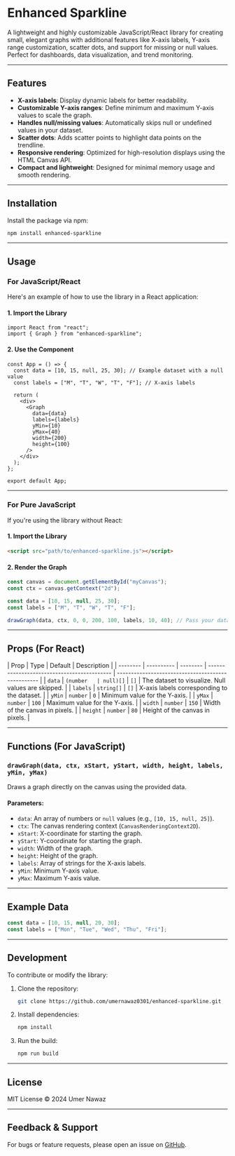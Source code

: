 # Enhanced Sparkline

A lightweight and highly customizable JavaScript/React library for creating small, elegant graphs with additional features like X-axis labels, Y-axis range customization, scatter dots, and support for missing or null values. Perfect for dashboards, data visualization, and trend monitoring.

---

## Features

- **X-axis labels**: Display dynamic labels for better readability.
- **Customizable Y-axis ranges**: Define minimum and maximum Y-axis values to scale the graph.
- **Handles null/missing values**: Automatically skips null or undefined values in your dataset.
- **Scatter dots**: Adds scatter points to highlight data points on the trendline.
- **Responsive rendering**: Optimized for high-resolution displays using the HTML Canvas API.
- **Compact and lightweight**: Designed for minimal memory usage and smooth rendering.

---

## Installation

Install the package via npm:

```bash
npm install enhanced-sparkline
```

---

## Usage

### For JavaScript/React

Here's an example of how to use the library in a React application:

#### **1. Import the Library**

```tsx
import React from "react";
import { Graph } from "enhanced-sparkline";
```

#### **2. Use the Component**

```tsx
const App = () => {
  const data = [10, 15, null, 25, 30]; // Example dataset with a null value
  const labels = ["M", "T", "W", "T", "F"]; // X-axis labels

  return (
    <div>
      <Graph
        data={data}
        labels={labels}
        yMin={10}
        yMax={40}
        width={200}
        height={100}
      />
    </div>
  );
};

export default App;
```

---

### For Pure JavaScript

If you're using the library without React:

#### **1. Import the Library**

```html
<script src="path/to/enhanced-sparkline.js"></script>
```

#### **2. Render the Graph**

```javascript
const canvas = document.getElementById("myCanvas");
const ctx = canvas.getContext("2d");

const data = [10, 15, null, 25, 30];
const labels = ["M", "T", "W", "T", "F"];

drawGraph(data, ctx, 0, 0, 200, 100, labels, 10, 40); // Pass your dataset, labels, and Y-axis range
```

---

## Props (For React)

| Prop     | Type       | Default  | Description                                 |
| -------- | ---------- | -------- | ------------------------------------------- | -------------------------------------------------- |
| `data`   | `(number   | null)[]` | `[]`                                        | The dataset to visualize. Null values are skipped. |
| `labels` | `string[]` | `[]`     | X-axis labels corresponding to the dataset. |
| `yMin`   | `number`   | `0`      | Minimum value for the Y-axis.               |
| `yMax`   | `number`   | `100`    | Maximum value for the Y-axis.               |
| `width`  | `number`   | `150`    | Width of the canvas in pixels.              |
| `height` | `number`   | `80`     | Height of the canvas in pixels.             |

---

## Functions (For JavaScript)

### `drawGraph(data, ctx, xStart, yStart, width, height, labels, yMin, yMax)`

Draws a graph directly on the canvas using the provided data.

#### Parameters:

- `data`: An array of numbers or `null` values (e.g., `[10, 15, null, 25]`).
- `ctx`: The canvas rendering context (`CanvasRenderingContext2D`).
- `xStart`: X-coordinate for starting the graph.
- `yStart`: Y-coordinate for starting the graph.
- `width`: Width of the graph.
- `height`: Height of the graph.
- `labels`: Array of strings for the X-axis labels.
- `yMin`: Minimum Y-axis value.
- `yMax`: Maximum Y-axis value.

---

## Example Data

```javascript
const data = [10, 15, null, 20, 30];
const labels = ["Mon", "Tue", "Wed", "Thu", "Fri"];
```

---

## Development

To contribute or modify the library:

1. Clone the repository:

   ```bash
   git clone https://github.com/umernawaz0301/enhanced-sparkline.git
   ```

2. Install dependencies:

   ```bash
   npm install
   ```

3. Run the build:
   ```bash
   npm run build
   ```

---

## License

MIT License © 2024 Umer Nawaz

---

## Feedback & Support

For bugs or feature requests, please open an issue on [GitHub](https://github.com/umernawaz0301/enhanced-sparkline).
